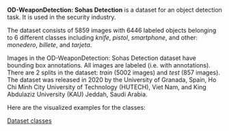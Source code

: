 **OD-WeaponDetection: Sohas Detection** is a dataset for an object detection task. It is used in the security industry. 

The dataset consists of 5859 images with 6446 labeled objects belonging to 6 different classes including *knife*, *pistol*, *smartphone*, and other: *monedero*, *billete*, and *tarjeta*.

Images in the OD-WeaponDetection: Sohas Detection dataset have bounding box annotations. All images are labeled (i.e. with annotations). There are 2 splits in the dataset: *train* (5002 images) and *test* (857 images). The dataset was released in 2020 by the University of Granada, Spain, Ho Chi Minh City University of Technology (HUTECH), Viet Nam, and King Abdulaziz University (KAU) Jeddah, Saudi Arabia.

Here are the visualized examples for the classes:

[Dataset classes](https://github.com/dataset-ninja/od-weapon-detection-sohas-detection/raw/main/visualizations/classes_preview.webm)
